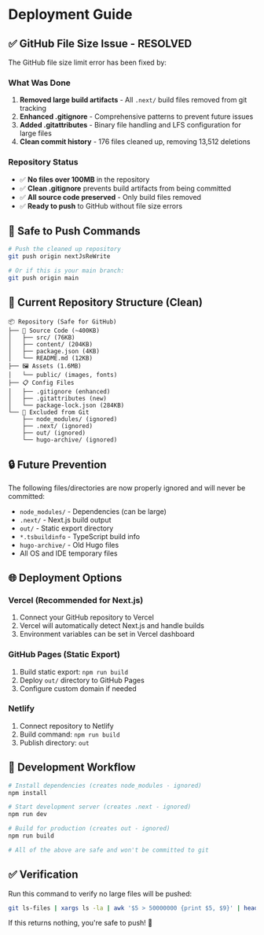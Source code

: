 # Deployment Guide

## ✅ GitHub File Size Issue - RESOLVED

The GitHub file size limit error has been fixed by:

### What Was Done
1. **Removed large build artifacts** - All `.next/` build files removed from git tracking
2. **Enhanced .gitignore** - Comprehensive patterns to prevent future issues
3. **Added .gitattributes** - Binary file handling and LFS configuration for large files
4. **Clean commit history** - 176 files cleaned up, removing 13,512 deletions

### Repository Status
- ✅ **No files over 100MB** in the repository
- ✅ **Clean .gitignore** prevents build artifacts from being committed
- ✅ **All source code preserved** - Only build files removed
- ✅ **Ready to push** to GitHub without file size errors

## 🚀 Safe to Push Commands

```bash
# Push the cleaned up repository
git push origin nextJsReWrite

# Or if this is your main branch:
git push origin main
```

## 📁 Current Repository Structure (Clean)

```
📦 Repository (Safe for GitHub)
├── 📄 Source Code (~400KB)
│   ├── src/ (76KB)
│   ├── content/ (204KB) 
│   ├── package.json (4KB)
│   └── README.md (12KB)
├── 🖼️ Assets (1.6MB)
│   └── public/ (images, fonts)
├── 📋 Config Files
│   ├── .gitignore (enhanced)
│   ├── .gitattributes (new)
│   └── package-lock.json (284KB)
└── 🚫 Excluded from Git
    ├── node_modules/ (ignored)
    ├── .next/ (ignored)
    ├── out/ (ignored)
    └── hugo-archive/ (ignored)
```

## 🔒 Future Prevention

The following files/directories are now properly ignored and will never be committed:

- `node_modules/` - Dependencies (can be large)
- `.next/` - Next.js build output 
- `out/` - Static export directory
- `*.tsbuildinfo` - TypeScript build info
- `hugo-archive/` - Old Hugo files
- All OS and IDE temporary files

## 🌐 Deployment Options

### Vercel (Recommended for Next.js)
1. Connect your GitHub repository to Vercel
2. Vercel will automatically detect Next.js and handle builds
3. Environment variables can be set in Vercel dashboard

### GitHub Pages (Static Export)
1. Build static export: `npm run build`
2. Deploy `out/` directory to GitHub Pages
3. Configure custom domain if needed

### Netlify
1. Connect repository to Netlify  
2. Build command: `npm run build`
3. Publish directory: `out`

## 🔧 Development Workflow

```bash
# Install dependencies (creates node_modules - ignored)
npm install

# Start development server (creates .next - ignored) 
npm run dev

# Build for production (creates out - ignored)
npm run build

# All of the above are safe and won't be committed to git
```

## ✅ Verification

Run this command to verify no large files will be pushed:
```bash
git ls-files | xargs ls -la | awk '$5 > 50000000 {print $5, $9}' | head -5
```

If this returns nothing, you're safe to push! 🎉